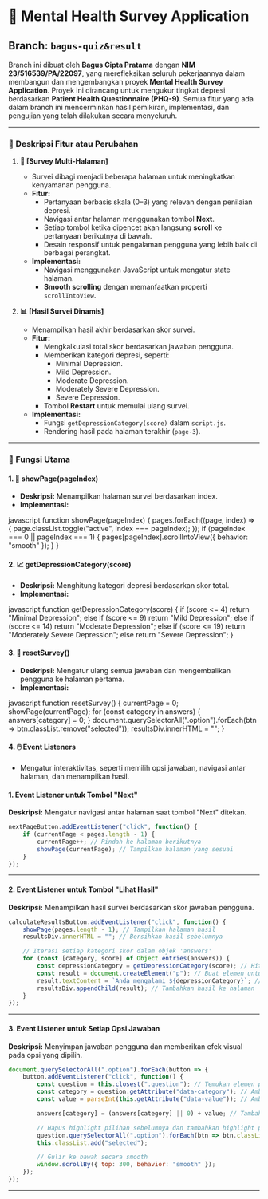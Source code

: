 # 🌟 Mental Health Survey Application

## **Branch: `bagus-quiz&result`**

Branch ini dibuat oleh **Bagus Cipta Pratama** dengan **NIM 23/516539/PA/22097**, yang merefleksikan seluruh pekerjaannya dalam membangun dan mengembangkan proyek **Mental Health Survey Application**. Proyek ini dirancang untuk mengukur tingkat depresi berdasarkan **Patient Health Questionnaire (PHQ-9)**. Semua fitur yang ada dalam branch ini mencerminkan hasil pemikiran, implementasi, dan pengujian yang telah dilakukan secara menyeluruh.

---

### **📌 Deskripsi Fitur atau Perubahan**

1. **📝 [Survey Multi-Halaman]**
   - Survei dibagi menjadi beberapa halaman untuk meningkatkan kenyamanan pengguna.
   - **Fitur:**
     - Pertanyaan berbasis skala (0–3) yang relevan dengan penilaian depresi.
     - Navigasi antar halaman menggunakan tombol **Next**.
     - Setiap tombol ketika dipencet akan langsung **scroll** ke pertanyaan berikutnya di bawah.
     - Desain responsif untuk pengalaman pengguna yang lebih baik di berbagai perangkat.
   - **Implementasi:**
     - Navigasi menggunakan JavaScript untuk mengatur state halaman.
     - **Smooth scrolling** dengan memanfaatkan properti `scrollIntoView`.

2. **📊 [Hasil Survei Dinamis]**
   - Menampilkan hasil akhir berdasarkan skor survei.
   - **Fitur:**
     - Mengkalkulasi total skor berdasarkan jawaban pengguna.
     - Memberikan kategori depresi, seperti:
       - Minimal Depression.
       - Mild Depression.
       - Moderate Depression.
       - Moderately Severe Depression.
       - Severe Depression.
     - Tombol **Restart** untuk memulai ulang survei.
   - **Implementasi:**
     - Fungsi `getDepressionCategory(score)` dalam `script.js`.
     - Rendering hasil pada halaman terakhir (`page-3`).

---
### **🔧 Fungsi Utama**

#### 1. **📄 showPage(pageIndex)**
   - **Deskripsi:** Menampilkan halaman survei berdasarkan index.
   - **Implementasi:**
     
javascript
     function showPage(pageIndex) {
         pages.forEach((page, index) => {
             page.classList.toggle("active", index === pageIndex);
         });
         if (pageIndex === 0 || pageIndex === 1) {
             pages[pageIndex].scrollIntoView({ behavior: "smooth" });
         }
     }


#### 2. **📈 getDepressionCategory(score)**
   - **Deskripsi:** Menghitung kategori depresi berdasarkan skor total.
   - **Implementasi:**
     
javascript
     function getDepressionCategory(score) {
         if (score <= 4) return "Minimal Depression";
         else if (score <= 9) return "Mild Depression";
         else if (score <= 14) return "Moderate Depression";
         else if (score <= 19) return "Moderately Severe Depression";
         else return "Severe Depression";
     }


#### 3. **🔄 resetSurvey()**
   - **Deskripsi:** Mengatur ulang semua jawaban dan mengembalikan pengguna ke halaman pertama.
   - **Implementasi:**
     
javascript
     function resetSurvey() {
         currentPage = 0;
         showPage(currentPage);
         for (const category in answers) {
             answers[category] = 0;
         }
         document.querySelectorAll(".option").forEach(btn => btn.classList.remove("selected"));
         resultsDiv.innerHTML = "";
     }


#### 4. **🖱️ Event Listeners**
   - Mengatur interaktivitas, seperti memilih opsi jawaban, navigasi antar halaman, dan menampilkan hasil.


#### **1. Event Listener untuk Tombol "Next"**
**Deskripsi:** Mengatur navigasi antar halaman saat tombol "Next" ditekan.

```javascript
nextPageButton.addEventListener("click", function() {
    if (currentPage < pages.length - 1) {
        currentPage++; // Pindah ke halaman berikutnya
        showPage(currentPage); // Tampilkan halaman yang sesuai
    }
});
```

---

#### **2. Event Listener untuk Tombol "Lihat Hasil"**
**Deskripsi:** Menampilkan hasil survei berdasarkan skor jawaban pengguna.

```javascript
calculateResultsButton.addEventListener("click", function() {
    showPage(pages.length - 1); // Tampilkan halaman hasil
    resultsDiv.innerHTML = ""; // Bersihkan hasil sebelumnya

    // Iterasi setiap kategori skor dalam objek 'answers'
    for (const [category, score] of Object.entries(answers)) {
        const depressionCategory = getDepressionCategory(score); // Hitung kategori depresi
        const result = document.createElement("p"); // Buat elemen untuk hasil
        result.textContent = `Anda mengalami ${depressionCategory}`; // Isi hasil
        resultsDiv.appendChild(result); // Tambahkan hasil ke halaman
    }
});
```

---

#### **3. Event Listener untuk Setiap Opsi Jawaban**
**Deskripsi:** Menyimpan jawaban pengguna dan memberikan efek visual pada opsi yang dipilih.

```javascript
document.querySelectorAll(".option").forEach(button => {
    button.addEventListener("click", function() {
        const question = this.closest(".question"); // Temukan elemen pertanyaan
        const category = question.getAttribute("data-category"); // Ambil kategori pertanyaan
        const value = parseInt(this.getAttribute("data-value")); // Ambil nilai jawaban

        answers[category] = (answers[category] || 0) + value; // Tambahkan skor ke kategori

        // Hapus highlight pilihan sebelumnya dan tambahkan highlight pada pilihan baru
        question.querySelectorAll(".option").forEach(btn => btn.classList.remove("selected"));
        this.classList.add("selected");

        // Gulir ke bawah secara smooth
        window.scrollBy({ top: 300, behavior: "smooth" });
    });
});
```

---
